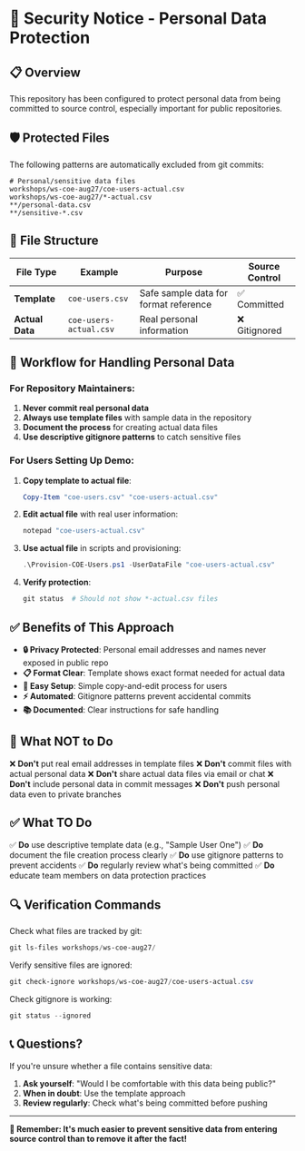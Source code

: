 # 🔐 Security Notice - Personal Data Protection

## 📋 Overview

This repository has been configured to protect personal data from being committed to source control, especially important for public repositories.

## 🛡️ Protected Files

The following patterns are automatically excluded from git commits:

```gitignore
# Personal/sensitive data files
workshops/ws-coe-aug27/coe-users-actual.csv
workshops/ws-coe-aug27/*-actual.csv
**/personal-data.csv
**/sensitive-*.csv
```

## 📂 File Structure

| File Type | Example | Purpose | Source Control |
|-----------|---------|---------|----------------|
| **Template** | `coe-users.csv` | Safe sample data for format reference | ✅ Committed |
| **Actual Data** | `coe-users-actual.csv` | Real personal information | ❌ Gitignored |

## 🔄 Workflow for Handling Personal Data

### For Repository Maintainers:

1. **Never commit real personal data**
2. **Always use template files** with sample data in the repository
3. **Document the process** for creating actual data files
4. **Use descriptive gitignore patterns** to catch sensitive files

### For Users Setting Up Demo:

1. **Copy template to actual file**:
   ```powershell
   Copy-Item "coe-users.csv" "coe-users-actual.csv"
   ```

2. **Edit actual file** with real user information:
   ```powershell
   notepad "coe-users-actual.csv"
   ```

3. **Use actual file** in scripts and provisioning:
   ```powershell
   .\Provision-COE-Users.ps1 -UserDataFile "coe-users-actual.csv"
   ```

4. **Verify protection**:
   ```powershell
   git status  # Should not show *-actual.csv files
   ```

## ✅ Benefits of This Approach

- **🔒 Privacy Protected**: Personal email addresses and names never exposed in public repo
- **📋 Format Clear**: Template shows exact format needed for actual data
- **🔄 Easy Setup**: Simple copy-and-edit process for users
- **⚡ Automated**: Gitignore patterns prevent accidental commits
- **📚 Documented**: Clear instructions for safe handling

## 🚨 What NOT to Do

❌ **Don't** put real email addresses in template files
❌ **Don't** commit files with actual personal data
❌ **Don't** share actual data files via email or chat
❌ **Don't** include personal data in commit messages
❌ **Don't** push personal data even to private branches

## ✅ What TO Do

✅ **Do** use descriptive template data (e.g., "Sample User One")
✅ **Do** document the file creation process clearly
✅ **Do** use gitignore patterns to prevent accidents
✅ **Do** regularly review what's being committed
✅ **Do** educate team members on data protection practices

## 🔍 Verification Commands

Check what files are tracked by git:
```powershell
git ls-files workshops/ws-coe-aug27/
```

Verify sensitive files are ignored:
```powershell
git check-ignore workshops/ws-coe-aug27/coe-users-actual.csv
```

Check gitignore is working:
```powershell
git status --ignored
```

## 📞 Questions?

If you're unsure whether a file contains sensitive data:
1. **Ask yourself**: "Would I be comfortable with this data being public?"
2. **When in doubt**: Use the template approach
3. **Review regularly**: Check what's being committed before pushing

---

**🎯 Remember: It's much easier to prevent sensitive data from entering source control than to remove it after the fact!**
